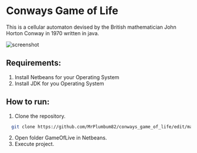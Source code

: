 # Conways Game of Life
This is a cellular automaton devised by the British mathematician John Horton Conway in 1970 written in java.

![screenshot](https://cloud.githubusercontent.com/assets/11234396/18334166/bca1ed18-758e-11e6-807b-70389880f07b.png)

## Requirements:
1. Install Netbeans for your Operating System
2. Install JDK for you Operating System

## How to run:
1. Clone the repository.
```bash
  git clone https://github.com/MrPlumbum82/conways_game_of_life/edit/master/README.md
```
2. Open folder GameOfLive in Netbeans.
3. Execute project.
